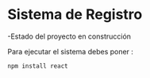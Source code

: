<h1> Sistema de Registro </h1>
-Estado del proyecto en construcción

Para ejecutar el sistema debes poner :

```npm install react```
